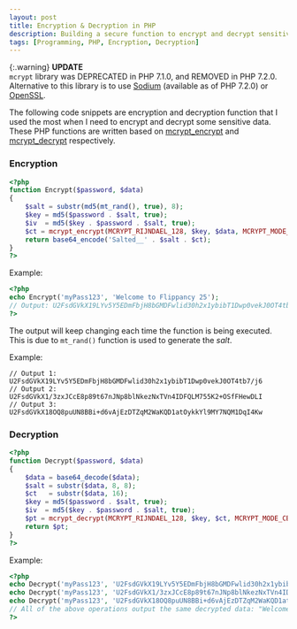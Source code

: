 ```yaml
---
layout: post
title: Encryption & Decryption in PHP
description: Building a secure function to encrypt and decrypt sensitive data in PHP.
tags: [Programming, PHP, Encryption, Decryption]
---
```


{:.warning}
**UPDATE**<br>
`mcrypt` library was DEPRECATED in PHP 7.1.0, and REMOVED in PHP 7.2.0. Alternative to this library is to use [Sodium](https://www.php.net/manual/en/book.sodium.php) (available as of PHP 7.2.0) or [OpenSSL](https://www.php.net/manual/en/book.openssl.php).

The following code snippets are encryption and decryption function that I used the most when I need to encrypt and decrypt some sensitive data. These PHP functions are written based on [mcrypt_encrypt](https://www.php.net/manual/en/function.mcrypt-encrypt.php) and [mcrypt_decrypt](https://www.php.net/manual/en/function.mcrypt-decrypt.php) respectively.

### Encryption

```php
<?php
function Encrypt($password, $data)
{
    $salt = substr(md5(mt_rand(), true), 8);
    $key = md5($password . $salt, true);
    $iv  = md5($key . $password . $salt, true);
    $ct = mcrypt_encrypt(MCRYPT_RIJNDAEL_128, $key, $data, MCRYPT_MODE_CBC, $iv);
    return base64_encode('Salted__' . $salt . $ct);
}
?>
```

Example:

```php
<?php
echo Encrypt('myPass123', 'Welcome to Flippancy 25');
// Output: U2FsdGVkX19LYv5Y5EDmFbjH8bGMDFwlid30h2x1ybibT1Dwp0vekJ0OT4tb7/j6
?>
```

The output will keep changing each time the function is being executed. This is due to `mt_rand()` function is used to generate the _salt_.

Example:

```
// Output 1: U2FsdGVkX19LYv5Y5EDmFbjH8bGMDFwlid30h2x1ybibT1Dwp0vekJ0OT4tb7/j6
// Output 2: U2FsdGVkX1/3zxJCcE8p89t67nJNp8blNkezNxTVn4IDFQLM755K2+OSfFHewDLI
// Output 3: U2FsdGVkX18OQ8puUN8BBi+d6vAjEzDTZqM2WaKQD1atOykkYl9MY7NQM1DqI4Kw
```

### Decryption

```php
<?php
function Decrypt($password, $data)
{
    $data = base64_decode($data);
    $salt = substr($data, 8, 8);
    $ct   = substr($data, 16);
    $key = md5($password . $salt, true);
    $iv  = md5($key . $password . $salt, true);
    $pt = mcrypt_decrypt(MCRYPT_RIJNDAEL_128, $key, $ct, MCRYPT_MODE_CBC, $iv);
    return $pt;
}
?>
```

Example:

```php
<?php
echo Decrypt('myPass123', 'U2FsdGVkX19LYv5Y5EDmFbjH8bGMDFwlid30h2x1ybibT1Dwp0vekJ0OT4tb7/j6');
echo Decrypt('myPass123', 'U2FsdGVkX1/3zxJCcE8p89t67nJNp8blNkezNxTVn4IDFQLM755K2+OSfFHewDLI');
echo Decrypt('myPass123', 'U2FsdGVkX18OQ8puUN8BBi+d6vAjEzDTZqM2WaKQD1atOykkYl9MY7NQM1DqI4Kw');
// All of the above operations output the same decrypted data: "Welcome to Flippancy 25"
?>
```